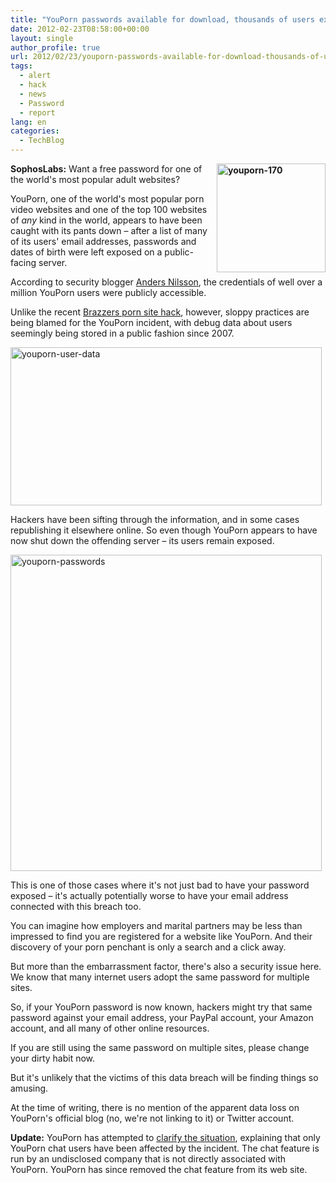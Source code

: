 ```yaml
---
title: "YouPorn passwords available for download, thousands of users exposed [Updated]"
date: 2012-02-23T08:58:00+00:00
layout: single
author_profile: true
url: 2012/02/23/youporn-passwords-available-for-download-thousands-of-users-exposed-updated/
tags:
  - alert
  - hack
  - news
  - Password
  - report
lang: en
categories: 
  - TechBlog
---
```

**[<img title="youporn-170" border="0" alt="youporn-170" align="right" src="http://lh6.ggpht.com/-t4DOJVzH5OQ/T0X4URfveZI/AAAAAAAAE8M/g349937TUu4/youporn-170_thumb%25255B2%25255D.jpg?imgmax=800" width="174" height="174" />](http://lh6.ggpht.com/-4uwO-W2PvoI/T0X4N98tfAI/AAAAAAAAE8E/GuyimPSPrMo/s1600-h/youporn-170%25255B4%25255D.jpg)SophosLabs:** Want a free password for one of the world's most popular adult websites? 

YouPorn, one of the world's most popular porn video websites and one of the top 100 websites of _any_ kind in the world, appears to have been caught with its pants down – after a list of many of its users' email addresses, passwords and dates of birth were left exposed on a public-facing server. 

According to security blogger [Anders Nilsson](http://blog.eset.se/porn-site-coders-expose-user-info-of-millions/), the credentials of well over a million YouPorn users were publicly accessible. 

Unlike the recent [Brazzers porn site hack](/2012/02/350000-users-exposed-by-hacking-porn.html), however, sloppy practices are being blamed for the YouPorn incident, with debug data about users seemingly being stored in a public fashion since 2007. 

[<img title="youporn-user-data" border="0" alt="youporn-user-data" src="http://lh5.ggpht.com/-0iBzGHz2vuc/T0X4d5UM85I/AAAAAAAAE8c/FM6zADbNmko/youporn-user-data_thumb%25255B2%25255D.jpg?imgmax=800" width="498" height="253" />](http://lh3.ggpht.com/-wRqj3CeYLfU/T0X4ZOj18FI/AAAAAAAAE8U/MT8vinfmgy4/s1600-h/youporn-user-data%25255B4%25255D.jpg) 

Hackers have been sifting through the information, and in some cases republishing it elsewhere online. So even though YouPorn appears to have now shut down the offending server – its users remain exposed.

[<img title="youporn-passwords" border="0" alt="youporn-passwords" src="http://lh3.ggpht.com/-4oZOa4gk26A/T0X4pdfkkSI/AAAAAAAAE8s/uwEEmUJDJ90/youporn-passwords_thumb%25255B2%25255D.jpg?imgmax=800" width="498" height="506" />](http://lh4.ggpht.com/-WgsIR6ZrplM/T0X4jUxRpfI/AAAAAAAAE8k/yhcrxbj1Syk/s1600-h/youporn-passwords%25255B4%25255D.jpg)

This is one of those cases where it's not just bad to have your password exposed – it's actually potentially worse to have your email address connected with this breach too. 

You can imagine how employers and marital partners may be less than impressed to find you are registered for a website like YouPorn. And their discovery of your porn penchant is only a search and a click away. 

But more than the embarrassment factor, there's also a security issue here. We know that many internet users adopt the same password for multiple sites. 

So, if your YouPorn password is now known, hackers might try that same password against your email address, your PayPal account, your Amazon account, and all many of other online resources. 

If you are still using the same password on multiple sites, please change your dirty habit now. 

But it's unlikely that the victims of this data breach will be finding things so amusing. 

At the time of writing, there is no mention of the apparent data loss on YouPorn's official blog (no, we're not linking to it) or Twitter account. 

**Update:** YouPorn has attempted to [clarify the situation](http://blog.youporn.com/youporn-data-not-exposed/), explaining that only YouPorn chat users have been affected by the incident. The chat feature is run by an undisclosed company that is not directly associated with YouPorn. YouPorn has since removed the chat feature from its web site.